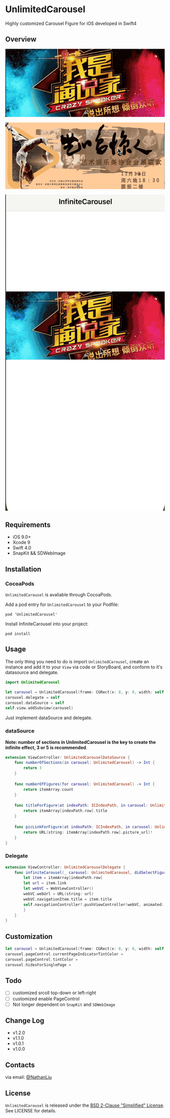 # UnlimitedCarousel

Highly customized Carousel Figure for iOS developed in Swift4

## Overview

![overview_1](Resources/overview_1.gif)

![overview_2](Resources/overview_2.gif)

![overview_3](Resources/overview_3.gif)

## Requirements

* iOS 9.0+
* Xcode 9
* Swift 4.0
* SnapKit && SDWebImage

## Installation

### CocoaPods

`UnlimitedCarousel` is avaliable through CocoaPods. 

Add a pod entry for `UnlimitedCarousel` to your Podfile:

```
pod 'UnlimitedCarousel'
```

Install InfiniteCarousel into your project:

```
pod install
```

## Usage

The only thing you need to do is import `UnlimitedCarousel`, create an instance and add it to your `View` via code or StoryBoard, and conform to it's datasource and delegate.

```swift
import UnlimitedCarousel
```

```swift
let carousel = UnlimitedCarousel(frame: CGRect(x: 0, y: 0, width: self.view.frame.width, height: 160))
carousel.delegate = self
carousel.dataSource = self
self.view.addSubview(carousel)
```

Just implement dataSource and delegate.

### dataSource

**Note: number of sections in UnlimitedCarousel is the key to create the infinite effect, 3 or 5 is recommended**.

```swift
extension ViewController: UnlimitedCarouselDataSource {
    func numberOfSections(in carousel: UnlimitedCarousel) -> Int {
        return 3
    }
    
    func numberOfFigures(for carousel: UnlimitedCarousel) -> Int {
        return itemArray.count
    }
    
    func titleForFigure(at indexPath: ICIndexPath, in carousel: UnlimitedCarousel) -> String {
        return itemArray[indexPath.row].title
    }
    
    func picLinkForFigure(at indexPath: ICIndexPath, in carousel: UnlimitedCarousel) -> URL {
        return URL(string: itemArray[indexPath.row].picture_url)!
    }
}
```

### Delegate

```swift
extension ViewController: UnlimitedCarouselDelegate {
    func infiniteCarousel(_ carousel: UnlimitedCarousel, didSelectFigureAt indexPath: ICIndexPath) {
        let item = itemArray[indexPath.row]
        let url = item.link
        let webVC = WebViewController()
        webVC.webUrl = URL(string: url)
        webVC.navigationItem.title = item.title
        self.navigationController?.pushViewController(webVC, animated: true)
        }
    }
}
```

## Customization

```swift
let carousel = UnlimitedCarousel(frame: CGRect(x: 0, y: 0, width: self.view.frame.width, height: 160))
carousel.pageControl.currentPageIndicatorTintColor = 
carousel.pageControl.tintColor = 
carousel.hidesForSinglePage = 
```

## Todo

- [ ] customized srcoll top-down or left-right
- [ ] customized enable PageControl
- [ ] Not longer dependent on `SnapKit` and `SDWebImage`

## Change Log

* v1.2.0
* v1.1.0
* v1.0.1
* v1.0.0

## Contacts

via email: [@NathanLiu](http://nathanliuyolo@gmail.com)

## License

`UnlimitedCarousel` is released under the [BSD 2-Clause "Simplified" License](LICENSE). See LICENSE for details.